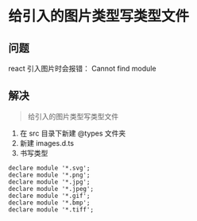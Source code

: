 # 给引入的图片类型写类型文件

## 问题
react 引入图片时会报错： Cannot find module

## 解决
> 给引入的图片类型写类型文件

1. 在 src 目录下新建 @types 文件夹
2. 新建 images.d.ts
3. 书写类型

```
declare module '*.svg';
declare module '*.png';
declare module '*.jpg';
declare module '*.jpeg';
declare module '*.gif';
declare module '*.bmp';
declare module '*.tiff';
```